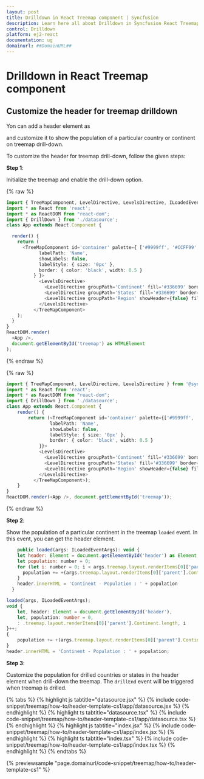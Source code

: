 ```yaml
---
layout: post
title: Drilldown in React Treemap component | Syncfusion
description: Learn here all about Drilldown in Syncfusion React Treemap component of Syncfusion Essential JS 2 and more.
control: Drilldown 
platform: ej2-react
documentation: ug
domainurl: ##DomainURL##
---
```


# Drilldown in React Treemap component

## Customize the header for treemap drilldown

Yon can add a header element as <div> and customize it to show the population of a particular country or continent on treemap drill-down.

To customize the header for treemap drill-down, follow the given steps:

**Step 1**:

<!-- markdownlint-disable MD031 -->
Initialize the treemap and enable the drill-down option.

{% raw %}

```ts
import { TreeMapComponent, LevelDirective, LevelsDirective, ILoadedEventArgs, IDrillEndEventArgs } from '@syncfusion/ej2-react-treemap';
import * as React from 'react';
import * as ReactDOM from "react-dom";
import { DrillDown } from './datasource';
class App extends React.Component {

  render() {
    return (
      <TreeMapComponent id='container' palette={ ['#9999ff', '#CCFF99', '#FFFF99', '#FF9999', '#FF99FF', '#FFCC66'] } enableDrillDown={true} format={"n"} useGroupingSeparator={true} dataSource={DrillDown} weightValuePath='Population' leafItemSettings={ {
            labelPath: 'Name',
            showLabels: false,
            labelStyle: { size: '0px' },
            border: { color: 'black', width: 0.5 }
          } }>
            <LevelsDirective>
              <LevelDirective groupPath='Continent' fill='#336699' border={ { color: 'black', width: 0.5 } } />
              <LevelDirective groupPath='States' fill='#336699' border={ { color: 'black', width: 0.5 } } />
              <LevelDirective groupPath='Region' showHeader={false} fill='#336699' border={ { color: 'black', width: 0.5 } } />
            </LevelsDirective>
          </TreeMapComponent>
    );
  }
}
ReactDOM.render(
  <App />,
  document.getElementById('treemap') as HTMLElement
);
```
{% endraw %}

{% raw %}

```ts
import { TreeMapComponent, LevelDirective, LevelsDirective } from '@syncfusion/ej2-react-treemap';
import * as React from 'react';
import * as ReactDOM from "react-dom";
import { DrillDown } from './datasource';
class App extends React.Component {
    render() {
        return (<TreeMapComponent id='container' palette={['#9999ff', '#CCFF99', '#FFFF99', '#FF9999', '#FF99FF', '#FFCC66']} enableDrillDown={true} format={"n"} useGroupingSeparator={true} dataSource={DrillDown} weightValuePath='Population' leafItemSettings={{
                labelPath: 'Name',
                showLabels: false,
                labelStyle: { size: '0px' },
                border: { color: 'black', width: 0.5 }
            }}>
            <LevelsDirective>
              <LevelDirective groupPath='Continent' fill='#336699' border={{ color: 'black', width: 0.5 }}/>
              <LevelDirective groupPath='States' fill='#336699' border={{ color: 'black', width: 0.5 }}/>
              <LevelDirective groupPath='Region' showHeader={false} fill='#336699' border={{ color: 'black', width: 0.5 }}/>
            </LevelsDirective>
          </TreeMapComponent>);
    }
}
ReactDOM.render(<App />, document.getElementById('treemap'));
```
{% endraw %}

**Step 2**:

Show the population of a particular continent in the treemap `loaded` event. In this event, you can get the header element.



```js
    public loaded(args: ILoadedEventArgs): void {
    let header: Element = document.getElementById('header') as Element;
    let population: number = 0;
    for (let i: number = 0; i < args.treemap.layout.renderItems[0]['parent'].Continent.length; i++) {
      population += +(args.treemap.layout.renderItems[0]['parent'].Continent[i]['data'].Population);
    }
    header.innerHTML = 'Continent - Population : ' + population
  }
```

```ts
loaded(args, ILoadedEventArgs);
void {
    let, header: Element = document.getElementById('header'),
    let, population: number = 0,
    : .treemap.layout.renderItems[0]['parent'].Continent.length, i
}++;
{
    population += +(args.treemap.layout.renderItems[0]['parent'].Continent[i]['data'].Population);
}
header.innerHTML = 'Continent - Population : ' + population;
```

**Step 3**:

Customize the population for drilled countries or states in the header element when drill-down the treemap. The `drillEnd` event will be triggered when treemap is drilled.

{% tabs %}
{% highlight js tabtitle="datasource.jsx" %}
{% include code-snippet/treemap/how-to/header-template-cs1/app/datasource.jsx %}
{% endhighlight %}
{% highlight ts tabtitle="datasource.tsx" %}
{% include code-snippet/treemap/how-to/header-template-cs1/app/datasource.tsx %}
{% endhighlight %}
{% highlight js tabtitle="index.jsx" %}
{% include code-snippet/treemap/how-to/header-template-cs1/app/index.jsx %}
{% endhighlight %}
{% highlight ts tabtitle="index.tsx" %}
{% include code-snippet/treemap/how-to/header-template-cs1/app/index.tsx %}
{% endhighlight %}
{% endtabs %}

 {% previewsample "page.domainurl/code-snippet/treemap/how-to/header-template-cs1" %}